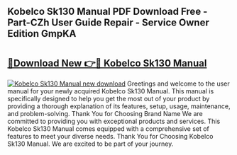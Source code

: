 ## Kobelco Sk130 Manual PDF Download Free - Part-CZh User Guide Repair - Service Owner Edition GmpKA

# <h2><a href="http://bc80583.oget.top/?id=Kobelco+Sk130+Manual">🔗Download New 👉🔴 Kobelco Sk130 Manual</a></h2>

[![Kobelco Sk130 Manual new download](https://i.imgur.com/5g1atiW.png)](http://bc80583.oget.top/?id=Kobelco+Sk130+Manual)
Greetings and welcome to the user manual for your newly acquired Kobelco Sk130 Manual. This manual is specifically designed to help you get the most out of your product by providing a thorough explanation of its features, setup, usage, maintenance, and problem-solving. Thank You for Choosing Brand Name We are committed to providing you with exceptional products and services. This Kobelco Sk130 Manual comes equipped with a comprehensive set of features to meet your diverse needs. Thank You for Choosing Kobelco Sk130 Manual. We are excited to be part of your journey.
